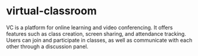 # virtual-classroom
VC is a platform for online learning and video conferencing. It offers features such as class creation, screen sharing, and attendance tracking. Users can join and participate in classes, as well as communicate with each other through a discussion panel.
<div align="center">

</div>

